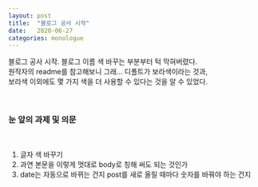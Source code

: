 ```yaml
---
layout: post
title:  "블로그 공사 시작"
date:   2020-06-27 
categories: monologue
---
```

블로그 공사 시작. 블로그 이름 색 바꾸는 부분부터 턱 막혀버렸다.  
원작자의 readme를 참고해보니 그래... 디폴트가 보라색이라는 것과,  
보라색 이외에도 몇 가지 색을 더 사용할 수 있다는 것을 알 수 있었다.  

<br/>

### 눈 앞의 과제 및 의문  

<br/>

1. 글자 색 바꾸기
2. 과연 본문을 이렇게 멋대로 body로 칭해 써도 되는 것인가
3. date는 자동으로 바뀌는 건지 post를 새로 올릴 때마다 숫자를 바꿔야 하는 건지

